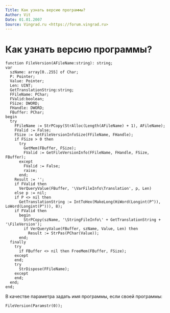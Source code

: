 ```yaml
---
Title: Как узнать версию программы?
Author: Vit
Date: 01.01.2007
Source: Vingrad.ru <https://forum.vingrad.ru>
---
```



Как узнать версию программы?
============================

    function FileVersion(AFileName:string): string;
    var
      szName: array[0..255] of Char;
      P: Pointer;
      Value: Pointer;
      Len: UINT;
      GetTranslationString:string;
      FFileName: PChar;
      FValid:boolean;
      FSize: DWORD;
      FHandle: DWORD;
      FBuffer: PChar;
    begin
      try
        FFileName := StrPCopy(StrAlloc(Length(AFileName) + 1), AFileName);
        FValid := False;
        FSize := GetFileVersionInfoSize(FFileName, FHandle);
        if FSize > 0 then
          try
            GetMem(FBuffer, FSize);
            FValid := GetFileVersionInfo(FFileName, FHandle, FSize, FBuffer);
          except
            FValid := False;
            raise;
          end;
        Result := '';
        if FValid then
          VerQueryValue(FBuffer, '\VarFileInfo\Translation', p, Len)
        else p := nil;
        if P <> nil then
          GetTranslationString := IntToHex(MakeLong(HiWord(Longint(P^)), LoWord(Longint(P^))), 8);
        if FValid then
          begin
            StrPCopy(szName, '\StringFileInfo\' + GetTranslationString + '\FileVersion');
            if VerQueryValue(FBuffer, szName, Value, Len) then
              Result := StrPas(PChar(Value));
          end;
      finally
        try
          if FBuffer <> nil then FreeMem(FBuffer, FSize);
        except
        end;
        try
          StrDispose(FFileName);
        except
        end;
      end;
    end;

В качестве параметра задать имя программы, если своей программы:

    FileVersion(Paramstr(0));

